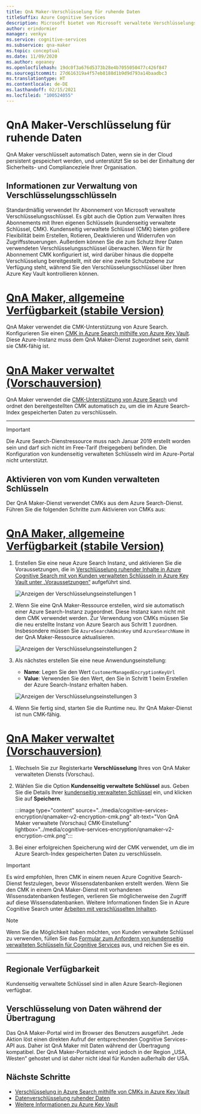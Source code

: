 ```yaml
---
title: QnA Maker-Verschlüsselung für ruhende Daten
titleSuffix: Azure Cognitive Services
description: Microsoft bietet von Microsoft verwaltete Verschlüsselungsschlüssel an und ermöglicht Ihnen auch die Verwaltung Ihrer Cognitive Services-Abonnements mit Ihren eigenen Schlüsseln, den so genannten kundenseitig verwalteten Schlüsseln (Customer Managed Keys, CMK). In diesem Artikel erfahren Sie mehr über die Datenverschlüsselung im Ruhezustand für QnA Maker und wie Sie CMK aktivieren und verwalten können.
author: erindormier
manager: venkyv
ms.service: cognitive-services
ms.subservice: qna-maker
ms.topic: conceptual
ms.date: 11/09/2020
ms.author: egeaney
ms.openlocfilehash: 19dc0f3a676d5373b28e4b7055050477c426f847
ms.sourcegitcommit: 27d616319a4f57eb8188d1b9d9d793a14baadbc3
ms.translationtype: HT
ms.contentlocale: de-DE
ms.lasthandoff: 02/15/2021
ms.locfileid: "100524055"
---
```

# <a name="qna-maker-encryption-of-data-at-rest"></a>QnA Maker-Verschlüsselung für ruhende Daten

QnA Maker verschlüsselt automatisch Daten, wenn sie in der Cloud persistent gespeichert werden, und unterstützt Sie so bei der Einhaltung der Sicherheits- und Complianceziele Ihrer Organisation.

## <a name="about-encryption-key-management"></a>Informationen zur Verwaltung von Verschlüsselungsschlüsseln

Standardmäßig verwendet Ihr Abonnement von Microsoft verwaltete Verschlüsselungsschlüssel. Es gibt auch die Option zum Verwalten Ihres Abonnements mit Ihren eigenen Schlüsseln (kundenseitig verwaltete Schlüssel, CMK). Kundenseitig verwaltete Schlüssel (CMK) bieten größere Flexibilität beim Erstellen, Rotieren, Deaktivieren und Widerrufen von Zugriffssteuerungen. Außerdem können Sie die zum Schutz Ihrer Daten verwendeten Verschlüsselungsschlüssel überwachen. Wenn für Ihr Abonnement CMK konfiguriert ist, wird darüber hinaus die doppelte Verschlüsselung bereitgestellt, mit der eine zweite Schutzebene zur Verfügung steht, während Sie den Verschlüsselungsschlüssel über Ihren Azure Key Vault kontrollieren können.

# <a name="qna-maker-ga-stable-release"></a>[QnA Maker, allgemeine Verfügbarkeit (stabile Version)](#tab/v1)

QnA Maker verwendet die CMK-Unterstützung von Azure Search. Konfigurieren Sie einen [CMK in Azure Search mithilfe von Azure Key Vault](../../search/search-security-manage-encryption-keys.md). Diese Azure-Instanz muss dem QnA Maker-Dienst zugeordnet sein, damit sie CMK-fähig ist.

# <a name="qna-maker-managed-preview-release"></a>[QnA Maker verwaltet (Vorschauversion)](#tab/v2)

QnA Maker verwendet die [CMK-Unterstützung von Azure Search](../../search/search-security-manage-encryption-keys.md) und ordnet den bereitgestellten CMK automatisch zu, um die im Azure Search-Index gespeicherten Daten zu verschlüsseln.

---

> [!IMPORTANT]
> Die Azure Search-Dienstressource muss nach Januar 2019 erstellt worden sein und darf sich nicht im Free-Tarif (freigegeben) befinden. Die Konfiguration von kundenseitig verwalteten Schlüsseln wird im Azure-Portal nicht unterstützt.

## <a name="enable-customer-managed-keys"></a>Aktivieren von vom Kunden verwalteten Schlüsseln

Der QnA Maker-Dienst verwendet CMKs aus dem Azure Search-Dienst. Führen Sie die folgenden Schritte zum Aktivieren von CMKs aus:

# <a name="qna-maker-ga-stable-release"></a>[QnA Maker, allgemeine Verfügbarkeit (stabile Version)](#tab/v1)

1. Erstellen Sie eine neue Azure Search Instanz, und aktivieren Sie die Voraussetzungen, die in [Verschlüsselung ruhender Inhalte in Azure Cognitive Search mit von Kunden verwalteten Schlüsseln in Azure Key Vault unter „Voraussetzungen“](../../search/search-security-manage-encryption-keys.md#prerequisites) aufgeführt sind.

   ![Anzeigen der Verschlüsselungseinstellungen 1](../media/cognitive-services-encryption/qna-encryption-1.png)

2. Wenn Sie eine QnA Maker-Ressource erstellen, wird sie automatisch einer Azure Search-Instanz zugeordnet. Diese Instanz kann nicht mit dem CMK verwendet werden. Zur Verwendung von CMKs müssen Sie die neu erstellte Instanz von Azure Search aus Schritt 1 zuordnen. Insbesondere müssen Sie `AzureSearchAdminKey` und `AzureSearchName` in der QnA Maker-Ressource aktualisieren.

   ![Anzeigen der Verschlüsselungseinstellungen 2](../media/cognitive-services-encryption/qna-encryption-2.png)

3. Als nächstes erstellen Sie eine neue Anwendungseinstellung:
   * **Name**: Legen Sie den Wert `CustomerManagedEncryptionKeyUrl`
   * **Value**: Verwenden Sie den Wert, den Sie in Schritt 1 beim Erstellen der Azure Search-Instanz erhalten haben.

   ![Anzeigen der Verschlüsselungseinstellungen 3](../media/cognitive-services-encryption/qna-encryption-3.png)

4. Wenn Sie fertig sind, starten Sie die Runtime neu. Ihr QnA Maker-Dienst ist nun CMK-fähig.

# <a name="qna-maker-managed-preview-release"></a>[QnA Maker verwaltet (Vorschauversion)](#tab/v2)

1.  Wechseln Sie zur Registerkarte **Verschlüsselung** Ihres von QnA Maker verwalteten Diensts (Vorschau).
2.  Wählen Sie die Option **Kundenseitig verwaltete Schlüssel** aus. Geben Sie die Details Ihrer [kundenseitig verwalteten Schlüssel](../../storage/common/customer-managed-keys-configure-key-vault.md?tabs=portal) ein, und klicken Sie auf **Speichern**.

     :::image type="content" source="../media/cognitive-services-encryption/qnamaker-v2-encryption-cmk.png" alt-text="Von QnA Maker verwaltete (Vorschau) CMK-Einstellung" lightbox="../media/cognitive-services-encryption/qnamaker-v2-encryption-cmk.png":::

3.  Bei einer erfolgreichen Speicherung wird der CMK verwendet, um die im Azure Search-Index gespeicherten Daten zu verschlüsseln.

> [!IMPORTANT]
> Es wird empfohlen, Ihren CMK in einem neuen Azure Cognitive Search-Dienst festzulegen, bevor Wissensdatenbanken erstellt werden. Wenn Sie den CMK in einem QnA Maker-Dienst mit vorhandenen Wissensdatenbanken festlegen, verlieren Sie möglicherweise den Zugriff auf diese Wissensdatenbanken. Weitere Informationen finden Sie in Azure Cognitive Search unter [Arbeiten mit verschlüsselten Inhalten](../../search/search-security-manage-encryption-keys.md#work-with-encrypted-content).

> [!NOTE]
> Wenn Sie die Möglichkeit haben möchten, von Kunden verwaltete Schlüssel zu verwenden, füllen Sie das [Formular zum Anfordern von kundenseitig verwalteten Schlüsseln für Cognitive Services](https://aka.ms/cogsvc-cmk) aus, und reichen Sie es ein.

---

## <a name="regional-availability"></a>Regionale Verfügbarkeit

Kundenseitig verwaltete Schlüssel sind in allen Azure Search-Regionen verfügbar.

## <a name="encryption-of-data-in-transit"></a>Verschlüsselung von Daten während der Übertragung

Das QnA Maker-Portal wird im Browser des Benutzers ausgeführt. Jede Aktion löst einen direkten Aufruf der entsprechenden Cognitive Services-API aus. Daher ist QnA Maker mit Daten während der Übertragung kompatibel.
Der QnA Maker-Portaldienst wird jedoch in der Region „USA, Westen“ gehostet und ist daher nicht ideal für Kunden außerhalb der USA. 

## <a name="next-steps"></a>Nächste Schritte

* [Verschlüsselung in Azure Search mithilfe von CMKs in Azure Key Vault](../../search/search-security-manage-encryption-keys.md)
* [Datenverschlüsselung ruhender Daten](../../security/fundamentals/encryption-atrest.md)
* [Weitere Informationen zu Azure Key Vault](../../key-vault/general/overview.md)